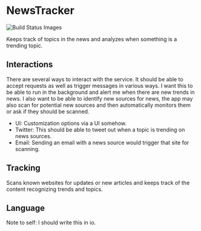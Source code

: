 # NewsTracker
<img src="https://travis-ci.org/PureMunky/NewsTracker.svg" data-bindattr-790="790" title="Build Status Images"/>

Keeps track of topics in the news and analyzes when something is a trending topic.

## Interactions

There are several ways to interact with the service. It should be able to accept requests as well as trigger messages in various ways. I want this to be able to run in the background and alert me when there are new trends in news. I also want to be able to identify new sources for news, the app may also scan for potential new sources and then automatically monitors them or ask if they should be scanned.

 - UI: Customization options via a UI somehow.
 - Twitter: This should be able to tweet out when a topic is trending on news sources.
 - Email: Sending an email with a news source would trigger that site for scanning.

## Tracking

Scans known websites for updates or new articles and keeps track of the content recognizing trends and topics.

## Language

Note to self: I should write this in io. 
